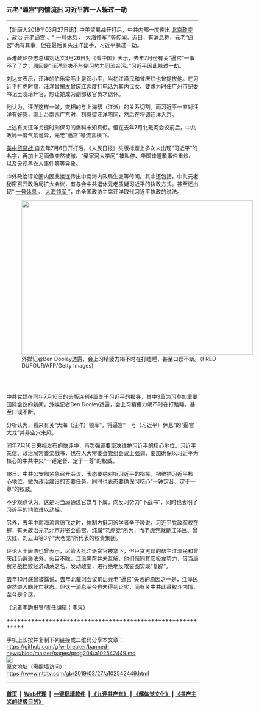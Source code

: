 ### 元老“逼宫”内情流出 习近平靠一人躲过一劫
------------------------

<div class="post_content" itemprop="articleBody">
 <p>
  【新唐人2019年03月27日讯】中美贸易战开打后，中共内部一度传出
  <a href="https://www.ntdtv.com/gb/北京政变.htm">
   北京政变
  </a>
  、政治
  <a href="https://www.ntdtv.com/gb/元老逼宫.htm">
   元老逼宫
  </a>
  、“
  <a href="https://www.ntdtv.com/gb/一号休息.htm">
   一号休息
  </a>
  、
  <a href="https://www.ntdtv.com/gb/大海领军.htm">
   大海领军
  </a>
  ”等传闻。近日，有消息称，元老“逼宫”确有其事，但在最后关头汪洋出手，习近平躲过一劫。
 </p>
 <p>
  香港政论杂志总编刘达文3月26日对《看中国》表示，去年7月份有关“逼宫”一事不了了之，原因是“汪洋坚决不与倒习势力同流合污。”习近平因此躲过一劫。
 </p>
 <p>
  刘达文表示，汪洋的伯乐实际上是邓小平，当初江泽民和曾庆红也曾提拔他。在习近平打虎时期，汪洋曾揭发曾庆红两度打电话为其内侄女、要求为时任广州市纪委书记王晓玲升官，想让她成为副部级官员才退休。
 </p>
 <p>
  他认为，汪洋这样一做，变相的与上海帮（江派）的关系切割。而习近平一直对汪洋有好感，刚上台南巡广东时，刻意留汪洋陪同，然后在将调汪洋入京。
 </p>
 <p>
  上述有关汪洋关键时刻保习的爆料未知真假。但在去年7月北戴河会议前后，中共政局一度气氛诡异，元老“逼宫”等流言横飞。
 </p>
 <p>
  <a href="https://www.ntdtv.com/gb/美中贸易战.htm">
   美中贸易战
  </a>
  自去年7月6日开打后，《人民日报》头版标题上多次未出现“习近平”的名字，再加上习画像突然被撤、“梁家河大学问” 被叫停、华国锋道歉事件重炒、以及央视黑衣人事件等等异象。
 </p>
 <p>
  中外政治评论圈内因此接连传出中南海内政局生变等传闻。其中还包括，中共元老秘密召开政治局扩大会议，有与会中共退休元老质疑习近平的执政方式。甚至还出现“
  <a href="https://www.ntdtv.com/gb/一号休息.htm">
   一号休息
  </a>
  、
  <a href="https://www.ntdtv.com/gb/大海领军.htm">
   大海领军
  </a>
  ”，由全国政协主席汪洋取代习近平执政的说法。
 </p>
 <figure class="wp-caption alignnone" id="attachment_102542455" style="width: 607px">
  <a href="https://www.ntdtv.com/assets/uploads/2019/03/p8948321a537625675.jpg">
   <img alt="" class=" wp-image-102542455" height="404" src="https://www.ntdtv.com/assets/uploads/2019/03/p8948321a537625675.jpg" width="607"/>
  </a>
  <br/><figcaption class="wp-caption-text">
   外媒记者Ben Dooley透露，会上习精疲力竭不时在打瞌睡，甚至口误不断。（FRED DUFOUR/AFP/Getty Images)
  </figcaption><br/>
 </figure><br/>
 <p>
  中共党媒在同年7月16日的头版连刊4篇关于习近平的报导，其中3篇为习参加重要国际会议的新闻，外媒记者Ben Dooley透露，会上习精疲力竭不时在打瞌睡，甚至口误不断。
 </p>
 <p>
  分析认为，看来有关“大海（汪洋）领军”，将逼宫“一号（习近平）休息”的“逼宫大戏”并非空穴来风。
 </p>
 <p>
  同年7月16日央视发布的快评中，再次强调要坚决维护习近平的核心地位。习近平亲信、政治局常委栗战书，也在人大常委会党组会议上强调，要加确保以习近平为核心的中共中央“一锤定音、定于一尊”的权威。
 </p>
 <p>
  18日，中共公安部紧急召开会议，表态要绝对听习近平的指挥，把维护习近平核心地位，做为政治建设的首要任务。同时也表态要确保习核心“一锤定音、定于一尊”的权威。
 </p>
 <p>
  不少观点认为，这是习当局通过官媒与下属，向反习势力“下战书”，同时也表明了习近平的地位难以动摇。
 </p>
 <p>
  另外，去年中南海流言纷飞之时，体制内挺习派学者辛子陵说，习近平党政军权在握，有关政治元老北京开密会逼宫，纯属“老虎党”所为，而老虎党就是江泽民、曾庆红、刘云山等3个“大老虎”所代表的权贵集团。
 </p>
 <p>
  评论人士唐浩也曾表示，尽管大批江派贪官被拿下，但巨贪黑帮的帮主江泽民和曾庆红仍逍遥法外，头目不除，江派黑帮并未瓦解，他们偕同其它极左势力，借当局贸易战挫败经济动荡之名，发动政变，进行绝地反攻妄图实现“复辟”。
 </p>
 <p>
  去年10月底曾披露说，去年北戴河会议前后元老“逼宫”失败的原因之一是，江泽民突然进入脑死亡状态。但这一消息至今也未得到证实，而有关中共此番权斗内情，至今是个谜。
 </p>
 <p>
  （记者李韵报导/责任编辑：李泉）
 </p>
 <div class="single_ad">
 </div>
</div>

+++++++++++++++++++++++++++++++++++++++++++++++++++++++++++<br/><br/>
手机上长按并复制下列链接或二维码分享本文章：<br/>
https://github.com/gfw-breaker/banned-news/blob/master/pages/prog204/a102542449.md <br/>
<a href='https://github.com/gfw-breaker/banned-news/blob/master/pages/prog204/a102542449.md'><img src='https://github.com/gfw-breaker/banned-news/blob/master/pages/prog204/a102542449.md.png'/></a> <br/>
原文地址（需翻墙访问）：https://www.ntdtv.com/gb/2019/03/27/a102542449.html


------------------------
#### [首页](https://github.com/gfw-breaker/banned-news/blob/master/README.md) &nbsp;|&nbsp; [Web代理](https://github.com/labour-camp/helloworld) &nbsp;|&nbsp; [一键翻墙软件](https://github.com/gfw-breaker/nogfw/blob/master/README.md) &nbsp;| [《九评共产党》](https://github.com/gfw-breaker/9ping.md/blob/master/README.md#九评之一评共产党是什么) | [《解体党文化》](https://github.com/gfw-breaker/jtdwh.md/blob/master/README.md) | [《共产主义的终极目的》](https://github.com/gfw-breaker/gczydzjmd.md/blob/master/README.md)

